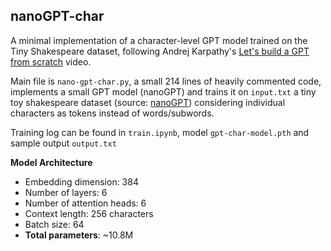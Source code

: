 ## nanoGPT-char

A minimal implementation of a character-level GPT model trained on the Tiny Shakespeare dataset, following Andrej Karpathy's [Let's build a GPT from scratch](https://www.youtube.com/watch?v=kCc8FmEb1nY) video.

Main file is `nano-gpt-char.py`, a small 214 lines of heavily commented code, implements a small GPT model (nanoGPT) and trains it on `input.txt` a tiny toy shakespeare dataset (source: [nanoGPT](https://github.com/karpathy/nanoGPT)) considering individual characters as tokens instead of words/subwords.

Training log can be found in `train.ipynb`, model `gpt-char-model.pth` and sample output `output.txt`

**Model Architecture**

- Embedding dimension: 384
- Number of layers: 6
- Number of attention heads: 6
- Context length: 256 characters
- Batch size: 64
- **Total parameters**: ~10.8M